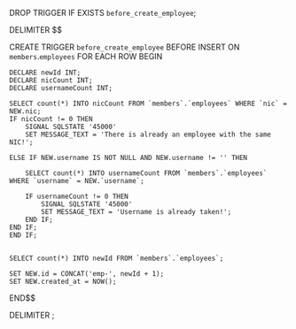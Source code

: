 
DROP TRIGGER IF EXISTS `before_create_employee`;

DELIMITER $$

CREATE TRIGGER `before_create_employee`
BEFORE INSERT ON `members`.`employees`
FOR EACH ROW
BEGIN

	DECLARE newId INT;
    DECLARE nicCount INT;
    DECLARE usernameCount INT;
    
    SELECT count(*) INTO nicCount FROM `members`.`employees` WHERE `nic` = NEW.nic;
    IF nicCount != 0 THEN
		SIGNAL SQLSTATE '45000'
        SET MESSAGE_TEXT = 'There is already an employee with the same NIC!';
        
	ELSE IF NEW.username IS NOT NULL AND NEW.username != '' THEN
		
		SELECT count(*) INTO usernameCount FROM `members`.`employees` WHERE `username` = NEW.`username`;
			
		IF usernameCount != 0 THEN 
			SIGNAL SQLSTATE '45000'
			SET MESSAGE_TEXT = 'Username is already taken!';
		END IF;
	END IF;
    END IF;

    
    SELECT count(*) INTO newId FROM `members`.`employees`;
    
    SET NEW.id = CONCAT('emp-', newId + 1);
    SET NEW.created_at = NOW();

END$$

DELIMITER ;